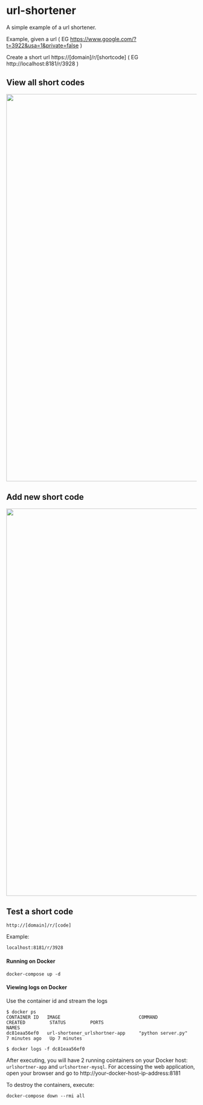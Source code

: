 # url-shortener 

A simple example of a url shortener.  

Example, given a url ( EG https://www.google.com/?t=3922&usa=1&private=false )

Create a short url https://[domain]/r/[shortcode]  ( EG http://localhost:8181/r/3928 )


## View all short codes 
<img src="https://i.imgur.com/nnp6yJT.png" width="1024"/>



## Add new short code 
<img src="https://i.imgur.com/gVAzyol.png" width="1024"/>

## Test a short code 
```
http://[domain]/r/[code]
```
Example: 
```
localhost:8181/r/3928
```




#### Running on Docker

```
docker-compose up -d

```


#### Viewing logs on Docker

Use the container id and stream the logs
```
$ docker ps
CONTAINER ID   IMAGE                             COMMAND                  CREATED         STATUS         PORTS                                       NAMES
dc81eaa56ef0   url-shortener_urlshortner-app     "python server.py"       7 minutes ago   Up 7 minutes   

$ docker logs -f dc81eaa56ef0 

```


After executing, you will have 2 running cointainers on your Docker host: `urlshortner-app` and `urlshortner-mysql`. For accessing the web application, open your browser and go to http://your-docker-host-ip-address:8181

To destroy the containers, execute:

```
docker-compose down --rmi all
```
